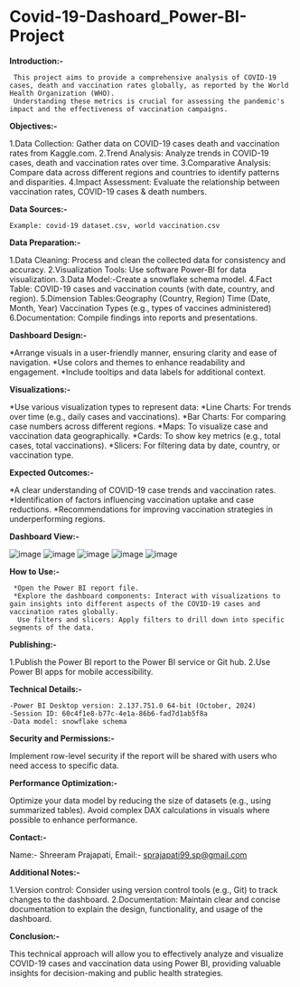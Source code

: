 # Covid-19-Dashoard_Power-BI-Project

**Introduction:-**

     This project aims to provide a comprehensive analysis of COVID-19 cases, death and vaccination rates globally, as reported by the World Health Organization (WHO).
     Understanding these metrics is crucial for assessing the pandemic's impact and the effectiveness of vaccination campaigns.
     
**Objectives:-**

1.Data Collection: Gather data on COVID-19 cases death and vaccination rates from Kaggle.com.
2.Trend Analysis: Analyze trends in COVID-19 cases, death and vaccination rates over time.
3.Comparative Analysis: Compare data across different regions and countries to identify patterns and disparities.
4.Impact Assessment: Evaluate the relationship between vaccination rates, COVID-19 cases & death numbers.

**Data Sources:-**

    Example: covid-19 dataset.csv, world vaccination.csv
**Data Preparation:-**

1.Data Cleaning: Process and clean the collected data for consistency and accuracy.
2.Visualization Tools: Use software Power-BI for data visualization.
3.Data Model:-Create a snowflake schema model.
4.Fact Table: COVID-19 cases and vaccination counts (with date, country, and region).
5.Dimension Tables:Geography (Country, Region) Time (Date, Month, Year) Vaccination Types (e.g., types of vaccines administered)
6.Documentation: Compile findings into reports and presentations.

**Dashboard Design:-**

*Arrange visuals in a user-friendly manner, ensuring clarity and ease of navigation.
*Use colors and themes to enhance readability and engagement.
*Include tooltips and data labels for additional context.

**Visualizations:-**

*Use various visualization types to represent data:
*Line Charts: For trends over time (e.g., daily cases and vaccinations).
*Bar Charts: For comparing case numbers across different regions.
*Maps: To visualize case and vaccination data geographically.
*Cards: To show key metrics (e.g., total cases, total vaccinations).
*Slicers: For filtering data by date, country, or vaccination type.

**Expected Outcomes:-**

*A clear understanding of COVID-19 case trends and vaccination rates.
*Identification of factors influencing vaccination uptake and case reductions.
*Recommendations for improving vaccination strategies in underperforming regions.

**Dashboard View:-**

![image](https://github.com/user-attachments/assets/1833b669-7121-4acf-b989-c6dcfcb4aec2)
![image](https://github.com/user-attachments/assets/1f7bbacc-7ccc-4bf0-baf7-0b868b5e89c2)
![image](https://github.com/user-attachments/assets/670fbfb0-7585-4ee8-bcaf-134fa2d738f8)
![image](https://github.com/user-attachments/assets/5aec8107-26a8-4b69-a836-8d4316346d6d)
![image](https://github.com/user-attachments/assets/4a2703fc-6ad3-42be-8303-9c60bab66e1a)

**How to Use:-**

     *Open the Power BI report file.
     *Explore the dashboard components: Interact with visualizations to gain insights into different aspects of the COVID-19 cases and vaccination rates globally.
      Use filters and slicers: Apply filters to drill down into specific segments of the data.

**Publishing:-**

1.Publish the Power BI report to the Power BI service or Git hub.
2.Use Power BI apps for mobile accessibility.

**Technical Details:-**

    -Power BI Desktop version: 2.137.751.0 64-bit (October, 2024)
    -Session ID: 60c4f1e8-b77c-4e1a-86b6-fad7d1ab5f8a
    -Data model: snowflake schema
    
**Security and Permissions:-**

Implement row-level security if the report will be shared with users who need access to specific data.

**Performance Optimization:-**

Optimize your data model by reducing the size of datasets (e.g., using summarized tables).
Avoid complex DAX calculations in visuals where possible to enhance performance.

**Contact:-**

  Name:- Shreeram Prajapati,
  Email:- sprajapati99.sp@gmail.com

**Additional Notes:-**

1.Version control: Consider using version control tools (e.g., Git) to track changes to the dashboard.
2.Documentation: Maintain clear and concise documentation to explain the design, functionality, and usage of the dashboard.

**Conclusion:-**

This technical approach will allow you to effectively analyze and visualize COVID-19 cases and vaccination data using Power BI, providing valuable insights for decision-making and public health strategies.






